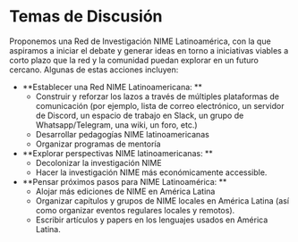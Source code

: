 # Temas de Discusión

Proponemos una Red de Investigación NIME Latinoamérica, con la que aspiramos a iniciar el debate y generar ideas en torno a iniciativas viables a corto plazo que la red y la comunidad puedan explorar en un futuro cercano. Algunas de estas acciones incluyen: 

* **Establecer una Red NIME Latinoamericana: **
  * Construir y reforzar los lazos a través de múltiples plataformas de comunicación (por ejemplo, lista de correo electrónico, un servidor de Discord, un espacio de trabajo en Slack, un grupo de Whatsapp/Telegram, una wiki, un foro, etc.) 
  * Desarrollar pedagogías NIME latinoamericanas 
  * Organizar programas de mentoría 
* **Explorar perspectivas NIME latinoamericanas: **
  * Decolonizar la investigación NIME 
  * Hacer la investigación NIME más económicamente accessible. 
* **Pensar próximos pasos para NIME Latinoamérica: **
  * Alojar más ediciones de NIME en América Latina 
  * Organizar capítulos y grupos de NIME locales en América Latina (así como organizar eventos regulares locales y remotos). 
  * Escribir artículos y papers en los lenguajes usados en América Latina.

